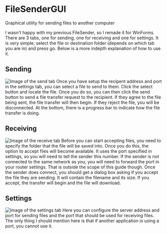 # FileSenderGUI
Graphical utility for sending files to another computer

I wasn't happy with my previous FileSender, so I remade it for WinForms. There are 3 tabs, one for sending, one for receiving and one for settings. It is very simple; select the file or destination folder (depends on which tab you are in) and press go. Below is a more indepth explanation of how to use it.

## Sending
![Image of the send tab](https://raw.githubusercontent.com/floathandthing/WebBrowser/master/Send%20tab.PNG "Image of the send tab")
Once you have setup the recipent address and port in the settings tab, you can select a file to send to them. Click the select button and locate the file. Once you do so, you can then click the send button to send a file transfer request to the recipient. If they agree to the file being sent, the file transfer will then begin. If they reject the file, you will be disconnected. At the bottom, there is a progress bar to indicate how the file transfer is doing.

## Receiving
![Image of the receive tab](https://raw.githubusercontent.com/floathandthing/WebBrowser/master/Receive%20tab.PNG "Image of the receive tab")
Before you can start accepting files, you need to specify the folder that the file will be saved into. Once you do this, the option to accept files will become available. It uses the port specified in settings, so you will need to tell the sender this number. If the sender is not connected to the same network as you, you will need to forward the port in your router settings. That is outside the scope of this guide though. Once the sender does connect, you should get a dialog box asking if you accept the file they are sending. It will contain the filename and its size. If you accept, the transfer will begin and the file will download.

## Settings
![Image of the settings tab](https://raw.githubusercontent.com/floathandthing/WebBrowser/master/Settings%20tab.PNG "Image of the settings tab")
Here you can configure the server address and port for sending files and the port that should be used for receiving files. The only thing I should mention here is that if another application is using a port, you cannot use it.